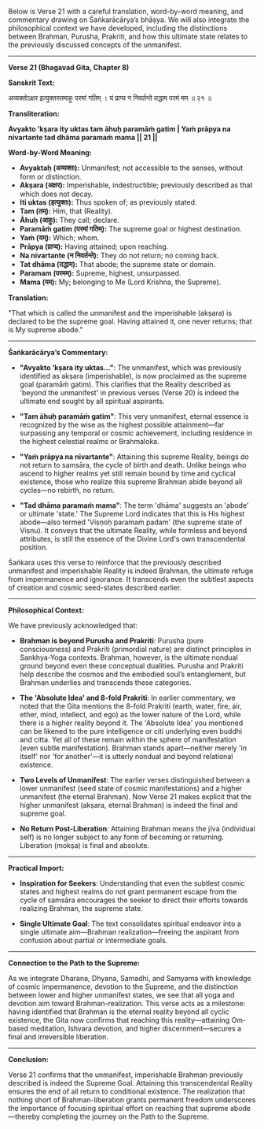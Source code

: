 Below is Verse 21 with a careful translation, word-by-word meaning, and commentary drawing on Śaṅkarācārya’s bhāṣya. We will also integrate the philosophical context we have developed, including the distinctions between Brahman, Purusha, Prakriti, and how this ultimate state relates to the previously discussed concepts of the unmanifest.

---

**Verse 21 (Bhagavad Gita, Chapter 8)**

**Sanskrit Text:**

अव्यक्तोऽक्षर इत्युक्तस्तमाहुः परमां गतिम् ।
यं प्राप्य न निवर्तन्ते तद्धाम परमं मम ॥ २१ ॥

**Transliteration:**

**Avyakto ’kṣara ity uktas tam āhuḥ paramāṁ gatim |
Yaṁ prāpya na nivartante tad dhāma paramaṁ mama || 21 ||**

**Word-by-Word Meaning:**

- **Avyaktaḥ (अव्यक्तः):** Unmanifest; not accessible to the senses, without form or distinction.
- **Akṣara (अक्षर):** Imperishable, indestructible; previously described as that which does not decay.
- **Iti uktas (इत्युक्तः):** Thus spoken of; as previously stated.
- **Tam (तम्):** Him, that (Reality).
- **Āhuḥ (आहुः):** They call; declare.
- **Paramāṁ gatim (परमां गतिम्):** The supreme goal or highest destination.
- **Yaṁ (यम्):** Which; whom.
- **Prāpya (प्राप्य):** Having attained; upon reaching.
- **Na nivartante (न निवर्तन्ते):** They do not return; no coming back.
- **Tat dhāma (तद्धाम):** That abode; the supreme state or domain.
- **Paramam (परमम्):** Supreme, highest, unsurpassed.
- **Mama (मम):** My; belonging to Me (Lord Krishna, the Supreme).

**Translation:**

"That which is called the unmanifest and the imperishable (akṣara) is declared to be the supreme goal. Having attained it, one never returns; that is My supreme abode."

---

**Śaṅkarācārya’s Commentary:**

- **"Avyakto ’kṣara ity uktas…"**: The unmanifest, which was previously identified as akṣara (imperishable), is now proclaimed as the supreme goal (paramāṁ gatim). This clarifies that the Reality described as 'beyond the unmanifest' in previous verses (Verse 20) is indeed the ultimate end sought by all spiritual aspirants.

- **"Tam āhuḥ paramāṁ gatim"**: This very unmanifest, eternal essence is recognized by the wise as the highest possible attainment—far surpassing any temporal or cosmic achievement, including residence in the highest celestial realms or Brahmaloka.

- **"Yaṁ prāpya na nivartante"**: Attaining this supreme Reality, beings do not return to samsāra, the cycle of birth and death. Unlike beings who ascend to higher realms yet still remain bound by time and cyclical existence, those who realize this supreme Brahman abide beyond all cycles—no rebirth, no return.

- **"Tad dhāma paramaṁ mama"**: The term 'dhāma' suggests an 'abode' or ultimate 'state.' The Supreme Lord indicates that this is His highest abode—also termed 'Viṣṇoḥ paramaṁ padam' (the supreme state of Viṣṇu). It conveys that the ultimate Reality, while formless and beyond attributes, is still the essence of the Divine Lord's own transcendental position.

Śaṅkara uses this verse to reinforce that the previously described unmanifest and imperishable Reality is indeed Brahman, the ultimate refuge from impermanence and ignorance. It transcends even the subtlest aspects of creation and cosmic seed-states described earlier.

---

**Philosophical Context:**

We have previously acknowledged that:

- **Brahman is beyond Purusha and Prakriti**: Purusha (pure consciousness) and Prakriti (primordial nature) are distinct principles in Sankhya-Yoga contexts. Brahman, however, is the ultimate nondual ground beyond even these conceptual dualities. Purusha and Prakriti help describe the cosmos and the embodied soul’s entanglement, but Brahman underlies and transcends these categories.

- **The 'Absolute Idea' and 8-fold Prakriti**: In earlier commentary, we noted that the Gita mentions the 8-fold Prakriti (earth, water, fire, air, ether, mind, intellect, and ego) as the lower nature of the Lord, while there is a higher reality beyond it. The 'Absolute Idea' you mentioned can be likened to the pure intelligence or citi underlying even buddhi and citta. Yet all of these remain within the sphere of manifestation (even subtle manifestation). Brahman stands apart—neither merely 'in itself' nor 'for another'—it is utterly nondual and beyond relational existence.

- **Two Levels of Unmanifest**: The earlier verses distinguished between a lower unmanifest (seed state of cosmic manifestations) and a higher unmanifest (the eternal Brahman). Now Verse 21 makes explicit that the higher unmanifest (akṣara, eternal Brahman) is indeed the final and supreme goal.

- **No Return Post-Liberation**: Attaining Brahman means the jīva (individual self) is no longer subject to any form of becoming or returning. Liberation (mokṣa) is final and absolute.

---

**Practical Import:**

- **Inspiration for Seekers**: Understanding that even the subtlest cosmic states and highest realms do not grant permanent escape from the cycle of samsāra encourages the seeker to direct their efforts towards realizing Brahman, the supreme state.

- **Single Ultimate Goal**: The text consolidates spiritual endeavor into a single ultimate aim—Brahman realization—freeing the aspirant from confusion about partial or intermediate goals.

---

**Connection to the Path to the Supreme:**

As we integrate Dharana, Dhyana, Samadhi, and Samyama with knowledge of cosmic impermanence, devotion to the Supreme, and the distinction between lower and higher unmanifest states, we see that all yoga and devotion aim toward Brahman-realization. This verse acts as a milestone: having identified that Brahman is the eternal reality beyond all cyclic existence, the Gita now confirms that reaching this reality—attaining Om-based meditation, Ishvara devotion, and higher discernment—secures a final and irreversible liberation.

---

**Conclusion:**

Verse 21 confirms that the unmanifest, imperishable Brahman previously described is indeed the Supreme Goal. Attaining this transcendental Reality ensures the end of all return to conditional existence. The realization that nothing short of Brahman-liberation grants permanent freedom underscores the importance of focusing spiritual effort on reaching that supreme abode—thereby completing the journey on the Path to the Supreme.
